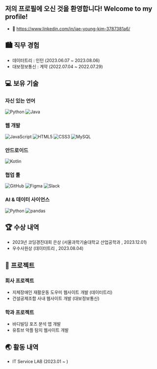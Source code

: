 ## 저의 프로필에 오신 것을 환영합니다! Welcome to my profile!

- 🔗 https://www.linkedin.com/in/jae-young-kim-3787381a6/

## 🏙 직무 경험

- 데이터트리 : 인턴 (2023.06.07 ~ 2023.08.06)
- 대보정보통신 : 계약 (2022.07.04 ~ 2022.07.29)

## 💻 보유 기술

### 자신 있는 언어
![Python](https://img.shields.io/badge/Python-3776AB.svg?style=flat-square&logo=Python&logoColor=white)
![Java](https://img.shields.io/badge/Java-3776AB?style=flat-square&logo=Java&logoColor=white)

### 웹 개발
![JavaScript](https://img.shields.io/badge/JavaScript-%23323330.svg?style=flat-square&logo=JavaScript&logoColor=%23F7DF1E)
![HTML5](https://img.shields.io/badge/HTML5-%23E34F26.svg?style=flat-square&logo=HTML5&logoColor=white)
![CSS3](https://img.shields.io/badge/CSS3-%231572B6.svg?style=flat-square&logo=CSS3&logoColor=white)
![MySQL](https://img.shields.io/badge/MySQL-4479A1?style=flat-square&logo=MySQL&logoColor=white)

### 안드로이드
![Kotlin](https://img.shields.io/badge/Kotlin-7F52FF?style=flat-square&logo=Kotlin&logoColor=white)

### 협업 툴
![GitHub](https://img.shields.io/badge/GitHub-%23121011.svg?style=flat-square&logo=GitHub&logoColor=white)
![Figma](https://img.shields.io/badge/Figma-%23F24E1E.svg?style=flat-square&logo=Figma&logoColor=white)
![Slack](https://img.shields.io/badge/Slack-%23F24E1E.svg?style=flat-square&logo=Slack&logoColor=white)

### AI & 데이터 사이언스 
![Python](https://img.shields.io/badge/Python-3776AB.svg?style=flat-square&logo=Python&logoColor=white)
![pandas](https://img.shields.io/badge/pandas-150458.svg?style=flat-square&logo=pandas&logoColor=white)

## 🏆 수상 내역 

- 2023년 코딩경진대회 은상 (서울과학기술대학교 산업공학과 , 2023.12.01)
- 우수사원상 (데이터트리 , 2023.08.04)
## 📑 프로젝트

### 회사 프로젝트
- 지체장애인 재활운동 도우미 웹사이트 개발 (데이터트리)
- 건설공제조합 사내 웹사이트 개발 (대보정보통신)

### 학과 프로젝트
- 바디빌딩 포즈 분석 앱 개발
- 유튜브 악플 탐지 웹사이트 개발

## 🌏 활동 내역

- IT Service LAB (2023.01 ~ )

